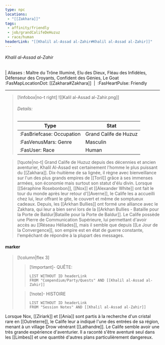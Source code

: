 ```yaml
---
type: npc
locations:
 - "[[Zakhara]]"
tags:
 - affinity/friendly
 - job/grandCalifeDeHuzuz
 - race/human
headerLink: "[[Khalil al-Assad al-Zahir#Khalil al-Assad al-Zahir]]"
---
```

###### Khalil al-Assad al-Zahir
| Aliases : Maître du Trône Illuminé, Elu des Dieux, Fléau des Infidèles, Défenseur des Croyants, Confident des Génies, Le Goat
<span class="sub2">:FasMapLocationDot: [[Zakhara#Zakhara]]&nbsp;&nbsp;|&nbsp;&nbsp;:FasHeartPulse: Friendly </span>
___

> [!infobox|no-t right]
> ![[Kalil al-Assad al-Zahir.png]]
> ###### Details:
> | Type | Stat |
> | ---- | ---- |
> | :FasBriefcase: Occupation |  Grand Calife de Huzuz |
> | :FasVenusMars: Genre | Masculin |
> | :FasUser: Race | Human |
<span class="clearfix"></span>

> [!quote|no-t]
>Grand Calife de Huzuz depuis des décennies et ancien aventurier, Khalil Al-Assad est certainement l'homme le plus puissant du [[Zakhara]]. Dix-huitième de sa lignée, il règne avec bienveillance sur l'un des plus grands empires de [[Toril]] grâce à ses immenses armées, son économie mais surtout son statut d'élu divin.
>Lorsque [[Séraphine Rosebonbon]], [[Nox]] et [[Alexander White]] ont fait le tour du monde après leur retour d'[[Averne]], le Calife les a accueilli chez lui, leur offrant le gite, le couvert et même de somptueux cadeaux. 
>Depuis, les [[Arkhan Bullies]] ont formé une alliance avec le Zakhara, qui leur a bien servi lors de la [[Arkhan Bullies - Bataille pour la Porte de Baldur|Bataille pour la Porte de Baldur]].
>Le Calife possède une Pierre de Communication Supérieure, lui permettant d'avoir accès au [[Réseau Héliades]], mais il semble que depuis [[Le Jour de la Convergence]], son empire est en état de guerre constante, l'empêchant de répondre à la plupart des messages.
#### marker
> [!column|flex 3]
>> [!important]- QUÊTE:
>>```dataview
>>LIST WITHOUT ID headerLink
>>FROM "Compendium/Party/Quests" AND [[Khalil al-Assad al-Zahir]]
>
>>[!note]- HISTOIRE
>>```dataview
>>LIST WITHOUT ID headerLink
>>FROM "Session Notes" AND [[Khalil al-Assad al-Zahir]]

Lorsque Nox, [[Ziriark]] et [[Ania]] sont partis à la recherche d'un cristal rare en [[Outreterre]], le Calife leur a indiqué l'une des entrées de sa région, menant à un village Drow vénérant [[Lathandre]].
Le Calife semble avoir une très grande expérience d'aventurier. Il a raconté s'être aventuré seul dans les [[Limbes]] et une quantité d'autres plans particulièrement dangereux.